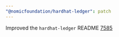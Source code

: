 ```yaml
---
"@nomicfoundation/hardhat-ledger": patch
---
```


Improved the `hardhat-ledger` README [7585](https://github.com/NomicFoundation/hardhat/pull/7585)
